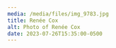 ```yaml
---
media: /media/files/img_9783.jpg
title: Renée Cox
alt: Photo of Renée Cox
date: 2023-07-26T15:35:00-0500
---
```

